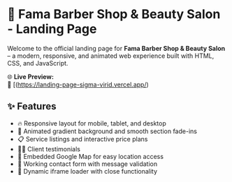 # 💈 Fama Barber Shop & Beauty Salon - Landing Page

Welcome to the official landing page for **Fama Barber Shop & Beauty Salon** – a modern, responsive, and animated web experience built with HTML, CSS, and JavaScript.

🌐 **Live Preview:**  
🔗 [(https://landing-page-sigma-virid.vercel.app/)



## ✨ Features

- 🔥 Responsive layout for mobile, tablet, and desktop
- 🌈 Animated gradient background and smooth section fade-ins
- 📋 Service listings and interactive price plans
- 🧑‍💼 Client testimonials
- 📍 Embedded Google Map for easy location access
- 📮 Working contact form with message validation
- 🔘 Dynamic iframe loader with close functionality





